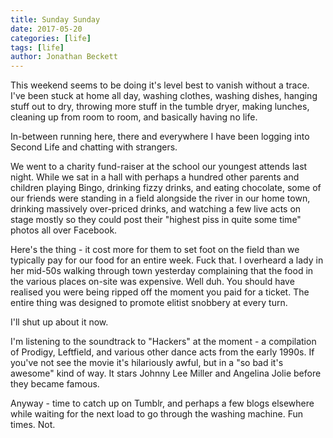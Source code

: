```yaml
---
title: Sunday Sunday
date: 2017-05-20
categories: [life]
tags: [life]
author: Jonathan Beckett
---
```


This weekend seems to be doing it's level best to vanish without a trace. I've been stuck at home all day, washing clothes, washing dishes, hanging stuff out to dry, throwing more stuff in the tumble dryer, making lunches, cleaning up from room to room, and basically having no life.

In-between running here, there and everywhere I have been logging into Second Life and chatting with strangers.

We went to a charity fund-raiser at the school our youngest attends last night. While we sat in a hall with perhaps a hundred other parents and children playing Bingo, drinking fizzy drinks, and eating chocolate, some of our friends were standing in a field alongside the river in our home town, drinking massively over-priced drinks, and watching a few live acts on stage mostly so they could post their "highest piss in quite some time" photos all over Facebook.

Here's the thing - it cost more for them to set foot on the field than we typically pay for our food for an entire week. Fuck that. I overheard a lady in her mid-50s walking through town yesterday complaining that the food in the various places on-site was expensive. Well duh. You should have realised you were being ripped off the moment you paid for a ticket. The entire thing was designed to promote elitist snobbery at every turn.

I'll shut up about it now.

I'm listening to the soundtrack to "Hackers" at the moment - a compilation of Prodigy, Leftfield, and various other dance acts from the early 1990s. If you've not see the movie it's hilariously awful, but in a "so bad it's awesome" kind of way. It stars Johnny Lee Miller and Angelina Jolie before they became famous.

Anyway - time to catch up on Tumblr, and perhaps a few blogs elsewhere while waiting for the next load to go through the washing machine. Fun times. Not.